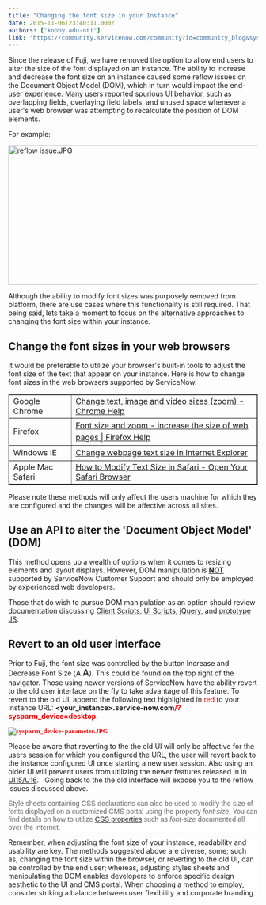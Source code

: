 ```yaml
---
title: "Changing the font size in your Instance"
date: 2015-11-06T23:40:11.000Z
authors: ["kobby.adu-nti"]
link: "https://community.servicenow.com/community?id=community_blog&sys_id=114ee2addbd0dbc01dcaf3231f9619a7"
---
```

<p>Since the release of Fuji, we have removed the option to allow end users to alter the size of the font displayed on an instance. The ability to increase and decrease the font size on an instance caused some reflow issues on the Document Object Model (DOM), which in turn would impact the end-user experience. Many users reported spurious UI behavior, such as overlapping fields, overlaying field labels, and unused space whenever a user's web browser was attempting to recalculate the position of DOM elements.</p><p></p><p>For example:<span style="color: #f1b259;"><br/></span></p><p><img   alt="reflow issue.JPG" class="image-2 jive-image" src="3b41e3b5db141704ed6af3231f9619e2.iix" style="width: 620px; height: 282px; display: block; margin-left: auto; margin-right: auto;"/></p><p></p><p>Although the ability to modify font sizes was purposely removed from platform, there are use cases where this functionality is still required. That being said, lets take a moment to focus on the alternative approaches to changing the font size within your instance.</p><p></p><h2>Change the font sizes in your web browsers</h2><p>It would be preferable to utilize your browser's built-in tools to adjust the font size of the text that appear on your instance. Here is how to change font sizes in the web browsers supported by ServiceNow.</p><p></p><table border="1"><tbody><tr><td>Google Chrome</td><td><a href="https://support.google.com/chrome/answer/96810?hl=en-GB" title="https://support.google.com/chrome/answer/96810?hl=en-GB">Change text, image and video sizes (zoom) - Chrome Help</a></td></tr><tr><td>Firefox</td><td><a href="https://support.mozilla.org/en-US/kb/font-size-and-zoom-increase-size-of-web-pages" style="line-height: 1.5;" title="https://support.mozilla.org/en-US/kb/font-size-and-zoom-increase-size-of-web-pages">Font size and zoom - increase the size of web pages | Firefox Help</a></td></tr><tr><td>Windows IE</td><td><a href="http://windows.microsoft.com/en-gb/windows-vista/change-webpage-text-size-in-internet-explorer" style="line-height: 1.5;" title="http://windows.microsoft.com/en-gb/windows-vista/change-webpage-text-size-in-internet-explorer">Change webpage text size in Internet Explorer</a></td></tr><tr><td>Apple Mac Safari</td><td><a title="owsers.about.com/od/safar1/ss/safaritextsize.htm" href="http://browsers.about.com/od/safar1/ss/safaritextsize.htm">How to Modify Text Size in Safari - Open Your Safari Browser</a></td></tr></tbody></table><p></p><p>Please note these methods will only affect the users machine for which they are configured and the changes will be affective across all sites.</p><p></p><h2>Use an API to alter the 'Document Object Model' (DOM)</h2><p>This method opens up a wealth of options when it comes to resizing elements and layout displays. However, DOM manipulation is <span style="text-decoration: underline;"><strong>NOT</strong></span> supported by ServiceNow Customer Support and should only be employed by experienced web developers.</p><p></p><p>Those that do wish to pursue DOM manipulation as an option should review documentation discussing <a title="ki.servicenow.com/index.php?title=Client_Scripts#gsc.tab=0" href="http://wiki.servicenow.com/index.php?title=Client_Scripts#gsc.tab=0">Client Scripts</a>, <a title="ki.servicenow.com/index.php?title=UI_Scripts#gsc.tab=0" href="http://wiki.servicenow.com/index.php?title=UI_Scripts#gsc.tab=0">UI Scripts</a>, <a title="w.w3schools.com/jquery/jquery_css.asp" href="http://www.w3schools.com/jquery/jquery_css.asp">jQuery</a>, and <a title="i.prototypejs.org/dom/Element/setStyle/" href="http://api.prototypejs.org/dom/Element/setStyle/">prototype JS</a>.</p><p></p><p></p><h2>Revert to an old user interface</h2><p>Prior to Fuji, the font size was controlled by the button Increase and Decrease Font Size<span style="font-size: 10.5pt; font-family: Arial; color: #333333; background: white;"> (<strong>A <span style="font-size: 14pt;">A</span></strong></span>). This could be found on the top right of the navigator. Those using newer versions of ServiceNow have the ability revert to the old user interface on the fly to take advantage of this feature. To revert to the old UI, append the following text highlighted in <span style="color: red;">red</span> to your instance URL: <strong>&lt;your_instance&gt;.service-now.com<span style="color: red;">/?sysparm_device=desktop</span></strong><span style="color: #303030;">.</span></p><p></p><p><span style="color: red; font-size: 10.0pt; font-family: 'MS Reference Sans Serif';"><strong><img   alt="sysparm_device+parameter.JPG" class="image-3 jive-image" src="46d90982db5413043eb27a9e0f9619b4.iix" style="height: auto; display: block; margin-left: auto; margin-right: auto;"/></strong></span></p><p></p><p>Please be aware that reverting to the the old UI will only be affective for the users session for which you configured the URL, the user will revert back to the instance configured UI once starting a new user session. Also using an older UI will prevent users from utilizing the newer features released in in <a title="ki.servicenow.com/index.php?title=Navigation_and_the_User_Interface#gsc.tab=0" href="http://wiki.servicenow.com/index.php?title=Navigation_and_the_User_Interface#gsc.tab=0">UI15/U16</a>.   Going back to the the old interface will expose you to the reflow issues discussed above.</p><p></p><p style="margin-bottom: .0001pt; background: white;"><span style="font-size: 10.5pt; font-family: Arial; color: #666666;">Style sheets containing CSS declarations can also be used to modify the size of fonts displayed on a customized CMS portal using the property <em>font-size. </em>You can find details on how to utilize <a title="w.w3schools.com/cssref/pr_font_font-size.asp" href="http://www.w3schools.com/cssref/pr_font_font-size.asp">CSS properties</a> such as <em>font-size</em> documented all over the internet. </span></p><p style="margin-bottom: .0001pt; background: white;"></p><p style="margin-bottom: .0001pt; background: white;">Remember, when adjusting the font size of your instance, readability and usability are key. The methods suggested above are diverse, some; such as, changing the font size within the browser, or reverting to the old UI, can be controlled by the end user; whereas, adjusting styles sheets and manipulating the DOM enables developers to enforce specific design aesthetic to the UI and CMS portal. When choosing a method to employ, consider striking a balance between user flexibility and corporate branding.</p>